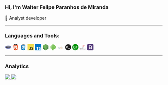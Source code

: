 ### Hi, I'm Walter Felipe Paranhos de Miranda

📝 Analyst developer  

<hr>

### Languages and Tools:
<code><img height="20" src="https://raw.githubusercontent.com/github/explore/80688e429a7d4ef2fca1e82350fe8e3517d3494d/topics/php/php.png" title="PHP"></code>
<code><img height="20" src="https://raw.githubusercontent.com/github/explore/80688e429a7d4ef2fca1e82350fe8e3517d3494d/topics/html/html.png" title="HTML"></code>
<code><img height="20" src="https://raw.githubusercontent.com/github/explore/80688e429a7d4ef2fca1e82350fe8e3517d3494d/topics/css/css.png" title="CSS"></code>
<code><img height="20" src="https://raw.githubusercontent.com/github/explore/80688e429a7d4ef2fca1e82350fe8e3517d3494d/topics/javascript/javascript.png" title="JavaScript"></code>
<code><img height="20" src="https://raw.githubusercontent.com/github/explore/80688e429a7d4ef2fca1e82350fe8e3517d3494d/topics/typescript/typescript.png" title="TypeScript"></code>
<code><img height="20" src="https://raw.githubusercontent.com/github/explore/80688e429a7d4ef2fca1e82350fe8e3517d3494d/topics/nodejs/nodejs.png" title="Node.JS"></code>
<code><img height="20" src="https://raw.githubusercontent.com/github/explore/80688e429a7d4ef2fca1e82350fe8e3517d3494d/topics/android/android.png" title="Android"></code>
<code><img height="20" src="https://raw.githubusercontent.com/github/explore/80688e429a7d4ef2fca1e82350fe8e3517d3494d/topics/mysql/mysql.png" title="MySQL"></code>
<code><img height="20" src="https://raw.githubusercontent.com/github/explore/80688e429a7d4ef2fca1e82350fe8e3517d3494d/topics/terminal/terminal.png" title="Terminal"></code>
<code><img height="20" src="https://raw.githubusercontent.com/github/explore/main/topics/csharp/csharp.png" title="C#"></code>
<code><img height="20" src="https://raw.githubusercontent.com/github/explore/main/topics/sql-server/sql-server.png" title="SQL Server"></code>
<code><img height="20" src="https://raw.githubusercontent.com/github/explore/main/topics/bootstrap/bootstrap.png" title="Bootstrap"></code>
<hr>

<h3>Analytics</h3>
<p align="left">
<a href="https://github.com/GuillaumeFalourd">
  <img height="160em" src="https://github-readme-stats.vercel.app/api?username=tangsan06&show_icons=true&theme=radical"/> 
  <img height="160em" src="https://github-readme-stats.vercel.app/api/top-langs/?username=tangsan06&hide=scss&layout=compact&theme=radical"/>
</a>
</p>
